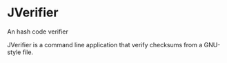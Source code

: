 # JVerifier
An hash code verifier

JVerifier is a command line application that verify checksums from a GNU-style file.
